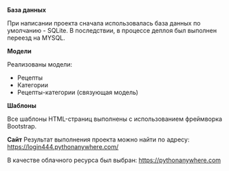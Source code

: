 **База данных**

При написании проекта сначала использовалась база данных по умолчанию - SQLite. В последствии, в процессе деплоя был выполнен переезд на MYSQL.

**Модели**

Реализованы модели:
* Рецепты
* Категории
* Рецепты-категории (связующая модель)

**Шаблоны**

Все шаблоны HTML-страниц выполнены с использованием фреймворка Bootstrap.

**Сайт**
Результат выполнения проекта можно найти по адресу: https://login444.pythonanywhere.com/

В качестве облачного ресурса был выбран: https://pythonanywhere.com

